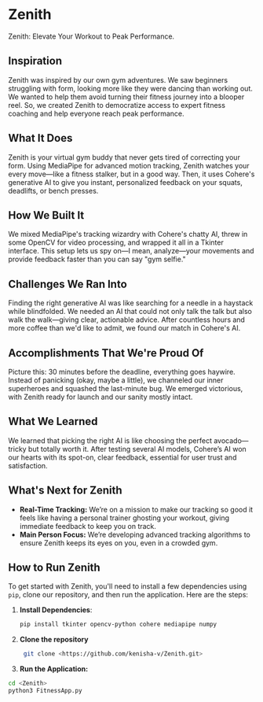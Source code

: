 # Zenith
Zenith: Elevate Your Workout to Peak Performance.

## Inspiration
Zenith was inspired by our own gym adventures. We saw beginners struggling with form, looking more like they were dancing than working out. We wanted to help them avoid turning their fitness journey into a blooper reel. So, we created Zenith to democratize access to expert fitness coaching and help everyone reach peak performance.

## What It Does
Zenith is your virtual gym buddy that never gets tired of correcting your form. Using MediaPipe for advanced motion tracking, Zenith watches your every move—like a fitness stalker, but in a good way. Then, it uses Cohere's generative AI to give you instant, personalized feedback on your squats, deadlifts, or bench presses.

## How We Built It
We mixed MediaPipe's tracking wizardry with Cohere's chatty AI, threw in some OpenCV for video processing, and wrapped it all in a Tkinter interface. This setup lets us spy on—I mean, analyze—your movements and provide feedback faster than you can say "gym selfie."

## Challenges We Ran Into
Finding the right generative AI was like searching for a needle in a haystack while blindfolded. We needed an AI that could not only talk the talk but also walk the walk—giving clear, actionable advice. After countless hours and more coffee than we'd like to admit, we found our match in Cohere's AI.

## Accomplishments That We're Proud Of
Picture this: 30 minutes before the deadline, everything goes haywire. Instead of panicking (okay, maybe a little), we channeled our inner superheroes and squashed the last-minute bug. We emerged victorious, with Zenith ready for launch and our sanity mostly intact.

## What We Learned
We learned that picking the right AI is like choosing the perfect avocado—tricky but totally worth it. After testing several AI models, Cohere’s AI won our hearts with its spot-on, clear feedback, essential for user trust and satisfaction.

## What's Next for Zenith
- **Real-Time Tracking:** We’re on a mission to make our tracking so good it feels like having a personal trainer ghosting your workout, giving immediate feedback to keep you on track.
- **Main Person Focus:** We’re developing advanced tracking algorithms to ensure Zenith keeps its eyes on you, even in a crowded gym.

## How to Run Zenith
To get started with Zenith, you'll need to install a few dependencies using `pip`, clone our repository, and then run the application. Here are the steps:

1. **Install Dependencies**:
   ```sh
   pip install tkinter opencv-python cohere mediapipe numpy

2. **Clone the repository**
   ```sh
    git clone <https://github.com/kenisha-v/Zenith.git>

3. **Run the Application:**
  ```sh
  cd <Zenith>
  python3 FitnessApp.py




